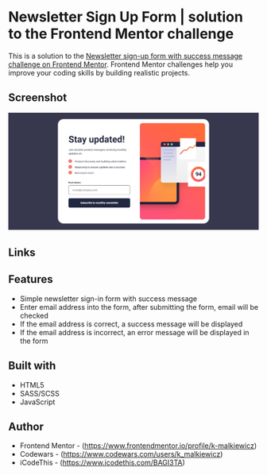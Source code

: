 # Newsletter Sign Up Form | solution to the Frontend Mentor challenge

This is a solution to the [Newsletter sign-up form with success message challenge on Frontend Mentor](https://www.frontendmentor.io/challenges/newsletter-signup-form-with-success-message-3FC1AZbNrv). Frontend Mentor challenges help you improve your coding skills by building realistic projects.

## Screenshot

![](./screenshot/screenshot.webp)

## Links

## Features

- Simple newsletter sign-in form with success message
- Enter email address into the form, after submitting the form, email will be checked
- If the email address is correct, a success message will be displayed
- If the email address is incorrect, an error message will be displayed in the form

## Built with

- HTML5
- SASS/SCSS
- JavaScript

## Author

- Frontend Mentor - (https://www.frontendmentor.io/profile/k-malkiewicz)
- Codewars - (https://www.codewars.com/users/k_malkiewicz)
- iCodeThis - (https://www.icodethis.com/BAGI3TA)
